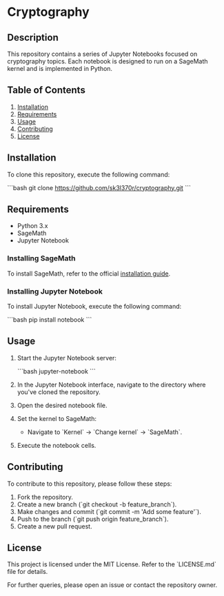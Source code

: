 # Cryptography 

## Description

This repository contains a series of Jupyter Notebooks focused on cryptography topics. Each notebook is designed to run on a SageMath kernel and is implemented in Python.

## Table of Contents

1. [Installation](#installation)
2. [Requirements](#requirements)
3. [Usage](#usage)
4. [Contributing](#contributing)
5. [License](#license)

## Installation

To clone this repository, execute the following command:

\`\`\`bash
git clone https://github.com/sk3l370r/cryptography.git
\`\`\`

## Requirements

- Python 3.x
- SageMath
- Jupyter Notebook

### Installing SageMath

To install SageMath, refer to the official [installation guide](https://doc.sagemath.org/html/en/installation/index.html).

### Installing Jupyter Notebook

To install Jupyter Notebook, execute the following command:

\`\`\`bash
pip install notebook
\`\`\`

## Usage

1. Start the Jupyter Notebook server:

    \`\`\`bash
    jupyter-notebook
    \`\`\`

2. In the Jupyter Notebook interface, navigate to the directory where you've cloned the repository.

3. Open the desired notebook file.

4. Set the kernel to SageMath:

    - Navigate to \`Kernel\` -> \`Change kernel\` -> \`SageMath\`.

5. Execute the notebook cells.

## Contributing

To contribute to this repository, please follow these steps:

1. Fork the repository.
2. Create a new branch (\`git checkout -b feature_branch\`).
3. Make changes and commit (\`git commit -m 'Add some feature'\`).
4. Push to the branch (\`git push origin feature_branch\`).
5. Create a new pull request.

## License

This project is licensed under the MIT License. Refer to the \`LICENSE.md\` file for details.

For further queries, please open an issue or contact the repository owner.
